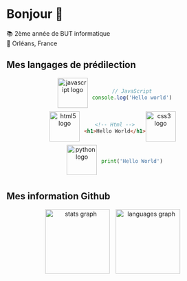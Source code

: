 # Bonjour 👋
📚 2ème année de BUT informatique<br>
📍 Orléans, France
## Mes langages de prédilection
<div align="center">
  <div align="center" class="flex">
    <img src="https://cdn.jsdelivr.net/gh/devicons/devicon/icons/javascript/javascript-original.svg" height="70" alt="javascript logo"/>

```JavaScript
// JavaScript
console.log('Hello world')
```
  </div>
  <div align="center" class="flex">
    <img src="https://cdn.jsdelivr.net/gh/devicons/devicon/icons/html5/html5-original.svg" height="70" alt="html5 logo"/>

```html
<!-- Html -->
<h1>Hello World</h1>
```
  <img src="https://cdn.jsdelivr.net/gh/devicons/devicon/icons/css3/css3-original.svg" height="70" alt="css3 logo"/>
  </div>
  <div class="flex">
    <img src="https://cdn.jsdelivr.net/gh/devicons/devicon/icons/python/python-original.svg" height="70" alt="python logo"/>

```python
print('Hello World')
```
  </div>

</div>

## Mes information Github
<div align="center">
  <img src="https://github-readme-stats.vercel.app/api?username=DanielMoreira45&show_icons=true&disable_animations=false&theme=dracula&locale=fr" height="150" alt="stats graph"/>
  <img src="https://github-readme-stats.vercel.app/api/top-langs?username=DanielMoreira45&locale=fr&layout=compact&card_width=400&langs_count=6&theme=dracula&hide_border=false&hide=Jupyter%20Notebook" height="150" alt="languages graph"/>
</div>

<!-- <div align="center">
  <img src="https://img.shields.io/static/v1?message=LinkedIn&logo=linkedin&label=&color=0077B5&logoColor=white&labelColor=&style=for-the-badge" height="35" alt="linkedin logo"/>
</div> -->

<!-- <img src="https://raw.githubusercontent.com/DanielMoreira45/DanielMoreira45/output/snake.svg" alt="Snake animation"> -->
<style>
  div.flex{
    display: flex;
    align-items: center;
    justify-content: center;
  }

  img{
    margin-right: 10px;
    margin-bottom: 8px;
  }
</style>